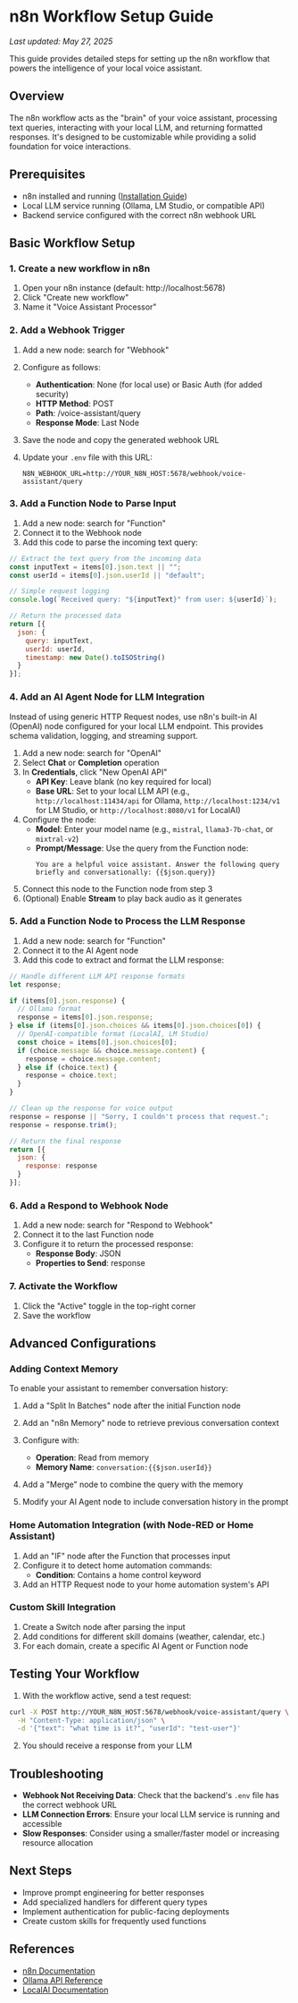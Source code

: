# n8n Workflow Setup Guide

*Last updated: May 27, 2025*

This guide provides detailed steps for setting up the n8n workflow that powers the intelligence of your local voice assistant.

## Overview

The n8n workflow acts as the "brain" of your voice assistant, processing text queries, interacting with your local LLM, and returning formatted responses. It's designed to be customizable while providing a solid foundation for voice interactions.

## Prerequisites

- n8n installed and running ([Installation Guide](https://docs.n8n.io/hosting/installation/))
- Local LLM service running (Ollama, LM Studio, or compatible API)
- Backend service configured with the correct n8n webhook URL

## Basic Workflow Setup

### 1. Create a new workflow in n8n

1. Open your n8n instance (default: http://localhost:5678)
2. Click "Create new workflow"
3. Name it "Voice Assistant Processor"

### 2. Add a Webhook Trigger

1. Add a new node: search for "Webhook"
2. Configure as follows:
   - **Authentication**: None (for local use) or Basic Auth (for added security)
   - **HTTP Method**: POST
   - **Path**: /voice-assistant/query
   - **Response Mode**: Last Node

3. Save the node and copy the generated webhook URL
4. Update your `.env` file with this URL:
   ```
   N8N_WEBHOOK_URL=http://YOUR_N8N_HOST:5678/webhook/voice-assistant/query
   ```

### 3. Add a Function Node to Parse Input

1. Add a new node: search for "Function"
2. Connect it to the Webhook node
3. Add this code to parse the incoming text query:

```javascript
// Extract the text query from the incoming data
const inputText = items[0].json.text || "";
const userId = items[0].json.userId || "default";

// Simple request logging
console.log(`Received query: "${inputText}" from user: ${userId}`);

// Return the processed data
return [{
  json: {
    query: inputText,
    userId: userId,
    timestamp: new Date().toISOString()
  }
}];
```

### 4. Add an AI Agent Node for LLM Integration

Instead of using generic HTTP Request nodes, use n8n's built-in AI (OpenAI) node configured for your local LLM endpoint. This provides schema validation, logging, and streaming support.

1. Add a new node: search for "OpenAI"
2. Select **Chat** or **Completion** operation
3. In **Credentials**, click "New OpenAI API"
   - **API Key**: Leave blank (no key required for local)
   - **Base URL**: Set to your local LLM API (e.g., `http://localhost:11434/api` for Ollama,
     `http://localhost:1234/v1` for LM Studio, or `http://localhost:8080/v1` for LocalAI)
4. Configure the node:
   - **Model**: Enter your model name (e.g., `mistral`, `llama3-7b-chat`, or `mixtral-v2`)
   - **Prompt/Message**: Use the query from the Function node:
     ```
     You are a helpful voice assistant. Answer the following query briefly and conversationally: {{$json.query}}
     ```
5. Connect this node to the Function node from step 3
6. (Optional) Enable **Stream** to play back audio as it generates

### 5. Add a Function Node to Process the LLM Response

1. Add a new node: search for "Function"
2. Connect it to the AI Agent node
3. Add this code to extract and format the LLM response:

```javascript
// Handle different LLM API response formats
let response;

if (items[0].json.response) {
  // Ollama format
  response = items[0].json.response;
} else if (items[0].json.choices && items[0].json.choices[0]) {
  // OpenAI-compatible format (LocalAI, LM Studio)
  const choice = items[0].json.choices[0];
  if (choice.message && choice.message.content) {
    response = choice.message.content;
  } else if (choice.text) {
    response = choice.text;
  }
}

// Clean up the response for voice output
response = response || "Sorry, I couldn't process that request.";
response = response.trim();

// Return the final response
return [{
  json: {
    response: response
  }
}];
```

### 6. Add a Respond to Webhook Node

1. Add a new node: search for "Respond to Webhook"
2. Connect it to the last Function node
3. Configure it to return the processed response:
   - **Response Body**: JSON
   - **Properties to Send**: response

### 7. Activate the Workflow

1. Click the "Active" toggle in the top-right corner
2. Save the workflow

## Advanced Configurations

### Adding Context Memory

To enable your assistant to remember conversation history:

1. Add a "Split In Batches" node after the initial Function node
2. Add an "n8n Memory" node to retrieve previous conversation context
3. Configure with:
   - **Operation**: Read from memory
   - **Memory Name**: `conversation:{{$json.userId}}`

4. Add a "Merge" node to combine the query with the memory
5. Modify your AI Agent node to include conversation history in the prompt

### Home Automation Integration (with Node-RED or Home Assistant)

1. Add an "IF" node after the Function that processes input
2. Configure it to detect home automation commands:
   - **Condition**: Contains a home control keyword
3. Add an HTTP Request node to your home automation system's API

### Custom Skill Integration

1. Create a Switch node after parsing the input
2. Add conditions for different skill domains (weather, calendar, etc.)
3. For each domain, create a specific AI Agent or Function node

## Testing Your Workflow

1. With the workflow active, send a test request:
```bash
curl -X POST http://YOUR_N8N_HOST:5678/webhook/voice-assistant/query \
  -H "Content-Type: application/json" \
  -d '{"text": "what time is it?", "userId": "test-user"}'
```

2. You should receive a response from your LLM

## Troubleshooting

- **Webhook Not Receiving Data**: Check that the backend's `.env` file has the correct webhook URL
- **LLM Connection Errors**: Ensure your local LLM service is running and accessible
- **Slow Responses**: Consider using a smaller/faster model or increasing resource allocation

## Next Steps

- Improve prompt engineering for better responses
- Add specialized handlers for different query types
- Implement authentication for public-facing deployments
- Create custom skills for frequently used functions

## References

- [n8n Documentation](https://docs.n8n.io/)
- [Ollama API Reference](https://github.com/ollama/ollama/blob/main/docs/api.md)
- [LocalAI Documentation](https://localai.io/docs/)